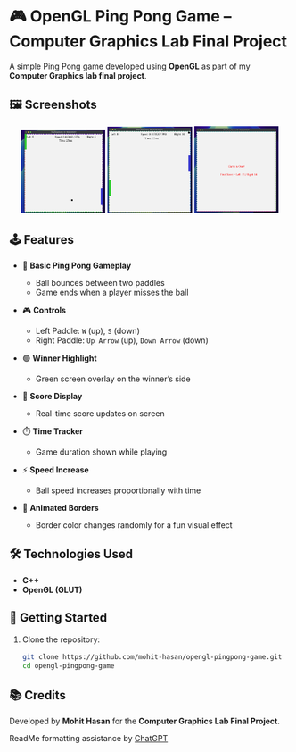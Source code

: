 # 🎮 OpenGL Ping Pong Game – Computer Graphics Lab Final Project

A simple Ping Pong game developed using **OpenGL** as part of my **Computer Graphics lab final project**.

## 🖼️ Screenshots

<p align="center">
  <img src="https://raw.githubusercontent.com/Mohit-Hasan/opengl-pingpong-game/refs/heads/main/repo_assets/screenshoot_1.png" width="30%" />
  <img src="https://raw.githubusercontent.com/Mohit-Hasan/opengl-pingpong-game/refs/heads/main/repo_assets/screenshoot_2.png" width="30%" />
  <img src="https://raw.githubusercontent.com/Mohit-Hasan/opengl-pingpong-game/refs/heads/main/repo_assets/screenshoot_3.png" width="30%" />
</p>

## 🕹️ Features

- 🏓 **Basic Ping Pong Gameplay**
  - Ball bounces between two paddles
  - Game ends when a player misses the ball

- 🎮 **Controls**
  - Left Paddle: `W` (up), `S` (down)
  - Right Paddle: `Up Arrow` (up), `Down Arrow` (down)

- 🟢 **Winner Highlight**
  - Green screen overlay on the winner’s side

- 🧮 **Score Display**
  - Real-time score updates on screen

- ⏱️ **Time Tracker**
  - Game duration shown while playing

- ⚡ **Speed Increase**
  - Ball speed increases proportionally with time

- 🌈 **Animated Borders**
  - Border color changes randomly for a fun visual effect

## 🛠️ Technologies Used

- **C++**
- **OpenGL (GLUT)**

## 🚀 Getting Started

1. Clone the repository:
   ```bash
   git clone https://github.com/mohit-hasan/opengl-pingpong-game.git
   cd opengl-pingpong-game

## 📚 Credits

Developed by **Mohit Hasan** for the **Computer Graphics Lab Final Project**.

ReadMe formatting assistance by [ChatGPT](https://openai.com/chatgpt)
